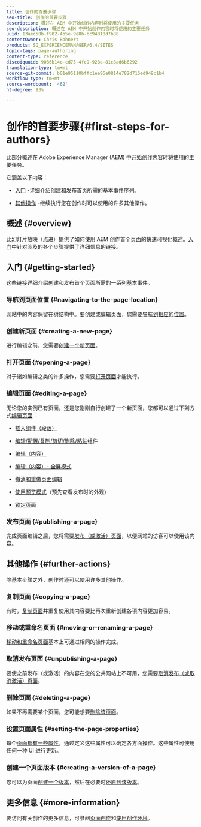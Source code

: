 ```yaml
---
title: 创作的首要步骤
seo-title: 创作的首要步骤
description: 概述在 AEM 中开始创作内容时将使用的主要任务
seo-description: 概述在 AEM 中开始创作内容时将使用的主要任务
uuid: 13aec50b-f902-4b5e-9e8b-bc94810d7b88
contentOwner: Chris Bohnert
products: SG_EXPERIENCEMANAGER/6.4/SITES
topic-tags: page-authoring
content-type: reference
discoiquuid: 9086b14c-cd75-4fc9-928e-81c8ad6b6292
translation-type: tm+mt
source-git-commit: b01e95110bffc1ee96e0814e782d716ed949c1b4
workflow-type: tm+mt
source-wordcount: '462'
ht-degree: 93%

---
```



# 创作的首要步骤{#first-steps-for-authors}

此部分概述在 Adobe Experience Manager (AEM) 中[开始创作内容](/help/sites-authoring/author.md#concept-of-authoring-and-publishing)时将使用的主要任务。

它涵盖以下内容：

* [入门](#getting-started) -详细介绍创建和发布首页所需的基本事件序列。

* [其他操作](#further-actions) -继续执行您在创作时可以使用的许多其他操作。

## 概述 {#overview}

此幻灯片放映（点进）提供了如何使用 AEM 创作首个页面的快速可视化概述。[入门](#getting-started)中针对涉及的各个步骤提供了详细信息的链接。

## 入门 {#getting-started}

这些链接详细介绍创建和发布首个页面所需的一系列基本事件。

### 导航到页面位置 {#navigating-to-the-page-location}

网站中的内容保留在树结构中。要创建或编辑页面，您需要[导航到相应的位置](/help/sites-authoring/basic-handling.md#viewing-and-selecting-resources)。

### 创建新页面 {#creating-a-new-page}

进行编辑之前，您需要[创建一个新页面](/help/sites-authoring/managing-pages.md#creating-a-new-page)。

### 打开页面 {#opening-a-page}

对于诸如编辑之类的许多操作，您需要[打开页面](/help/sites-authoring/managing-pages.md#opening-a-page-for-editing)才能执行。

### 编辑页面 {#editing-a-page}

无论您的实例已有页面，还是您刚刚自行创建了一个新页面，您都可以通过下列方式[编辑页面](/help/sites-authoring/editing-content.md)：

* [插入组件（段落）](/help/sites-authoring/editing-content.md#inserting-a-component)
* [编辑/配置/复制/剪切/删除/粘贴](/help/sites-authoring/editing-content.md#edit-configure-copy-cut-delete-paste)组件
* [编辑（内容）](/help/sites-authoring/editing-content.md#edit-content)
* [编辑（内容）- 全屏模式](/help/sites-authoring/editing-content.md#edit-content-full-screen-mode)

* [撤消和重做页面编辑](/help/sites-authoring/editing-content.md#undoing-and-redoing-page-edits)
* [使用预览模式](/help/sites-authoring/editing-content.md#preview-mode)（预先查看发布时的外观）
* [锁定页面](/help/sites-authoring/editing-content.md#locking-a-page)

### 发布页面 {#publishing-a-page}

完成页面编辑之后，您将需要[发布（或激活）页面](/help/sites-authoring/publishing-pages.md)，以便网站的访客可以使用该内容。

## 其他操作 {#further-actions}

除基本步骤之外，创作时还可以使用许多其他操作。

### 复制页面 {#copying-a-page}

有时，[复制页面](/help/sites-authoring/managing-pages.md#copying-and-pasting-a-page)并重复使用其内容要比再次重新创建各项内容更加容易。

### 移动或重命名页面 {#moving-or-renaming-a-page}

[移动和重命名页面](/help/sites-authoring/managing-pages.md#moving-or-renaming-a-page)基本上可通过相同的操作完成。

### 取消发布页面 {#unpublishing-a-page}

要使之前发布（或激活）的内容在您的公共网站上不可用，您需要[取消发布（或取消激活）页面](/help/sites-authoring/publishing-pages.md)。

### 删除页面 {#deleting-a-page}

如果不再需要某个页面，您可能想要[删除该页面](/help/sites-authoring/managing-pages.md#deleting-a-page)。

### 设置页面属性 {#setting-the-page-properties}

每个[页面都有一些属性](/help/sites-authoring/editing-page-properties.md)，通过定义这些属性可以确定各方面操作。这些属性可使用任何一种 UI 进行更新。

### 创建一个页面版本 {#creating-a-version-of-a-page}

您可以为页面[创建一个版本](/help/sites-authoring/working-with-page-versions.md#creating-a-new-version)，然后在必要时[还原到该版本](/help/sites-authoring/working-with-page-versions.md#reverting-to-a-page-version)。

## 更多信息 {#more-information}

要访问有关创作的更多信息，可参阅[页面创作](/help/sites-authoring/author-environment-tools.md)和[使用创作环境](/help/sites-authoring/home.md)。
